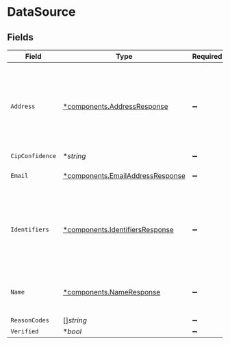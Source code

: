 # DataSource


## Fields

| Field                                                                                                                                     | Type                                                                                                                                      | Required                                                                                                                                  | Description                                                                                                                               | Example                                                                                                                                   |
| ----------------------------------------------------------------------------------------------------------------------------------------- | ----------------------------------------------------------------------------------------------------------------------------------------- | ----------------------------------------------------------------------------------------------------------------------------------------- | ----------------------------------------------------------------------------------------------------------------------------------------- | ----------------------------------------------------------------------------------------------------------------------------------------- |
| `Address`                                                                                                                                 | [*components.AddressResponse](../../models/components/addressresponse.md)                                                                 | :heavy_minus_sign:                                                                                                                        | N/A                                                                                                                                       | {<br/>"addressScore": 0,<br/>"city": true,<br/>"distance": 6.027456183070403,<br/>"postalCode": true,<br/>"region": true,<br/>"street": true,<br/>"streetNumber": 1<br/>} |
| `CipConfidence`                                                                                                                           | **string*                                                                                                                                 | :heavy_minus_sign:                                                                                                                        | N/A                                                                                                                                       |                                                                                                                                           |
| `Email`                                                                                                                                   | [*components.EmailAddressResponse](../../models/components/emailaddressresponse.md)                                                       | :heavy_minus_sign:                                                                                                                        | N/A                                                                                                                                       | {<br/>"emailAddress": true<br/>}                                                                                                          |
| `Identifiers`                                                                                                                             | [*components.IdentifiersResponse](../../models/components/identifiersresponse.md)                                                         | :heavy_minus_sign:                                                                                                                        | N/A                                                                                                                                       | {<br/>"dob": true,<br/>"driversLicenseNumber": true,<br/>"driversLicenseState": true,<br/>"last4": true,<br/>"ssn": true<br/>}            |
| `Name`                                                                                                                                    | [*components.NameResponse](../../models/components/nameresponse.md)                                                                       | :heavy_minus_sign:                                                                                                                        | N/A                                                                                                                                       | {<br/>"firstName": 5,<br/>"lastName": 5,<br/>"nameScore": 2<br/>}                                                                         |
| `ReasonCodes`                                                                                                                             | []*string*                                                                                                                                | :heavy_minus_sign:                                                                                                                        | N/A                                                                                                                                       |                                                                                                                                           |
| `Verified`                                                                                                                                | **bool*                                                                                                                                   | :heavy_minus_sign:                                                                                                                        | N/A                                                                                                                                       |                                                                                                                                           |